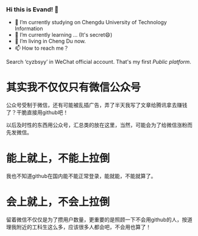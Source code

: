 ### Hi this is Evand! 👋

- 🔭 I’m currently studying on Chengdu University of Technology Information
- 🌱 I’m currently learning ... (It's secret😄)
- 👯 I’m living in Cheng Du now.
- 📫 How to reach me？

Search ‘cyzbsyy’ in WeChat official account. That's my first *Public platform*.

# 其实我不仅仅只有微信公众号
公众号受制于微信，还有可能被乱插广告，弄了半天我写了文章给腾讯拿去赚钱了？干脆直接用github吧！

以后及时性的东西用公众号，汇总类的放在这里，当然，可能会为了给微信涨粉而先发微信。

# 能上就上，不能上拉倒
我也不知道github在国内能不能正常登录，能就能，不能就算了。

# 会上就上，不会上拉倒
留着微信不仅仅是为了攒用户数量，更重要的是照顾一下不会用github的人，按道理我附近的工科生这么多，应该很多人都会吧，不会用也算了！



<!--
**evandworld/evandworld** is a ✨ _special_ ✨ repository because its `README.md` (this file) appears on your GitHub profile.

Here are some ideas to get you started:

- 🔭 I’m currently working on ...
- 🌱 I’m currently learning ...
- 👯 I’m looking to collaborate on ...
- 🤔 I’m looking for help with ...
- 💬 Ask me about ...
- 📫 How to reach me: ...
- 😄 Pronouns: ...
- ⚡ Fun fact: ...
-->
